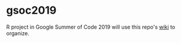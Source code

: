 # gsoc2019
R project in Google Summer of Code 2019 will use this repo's
[wiki](https://github.com/rstats-gsoc/gsoc2019/wiki) to organize.
